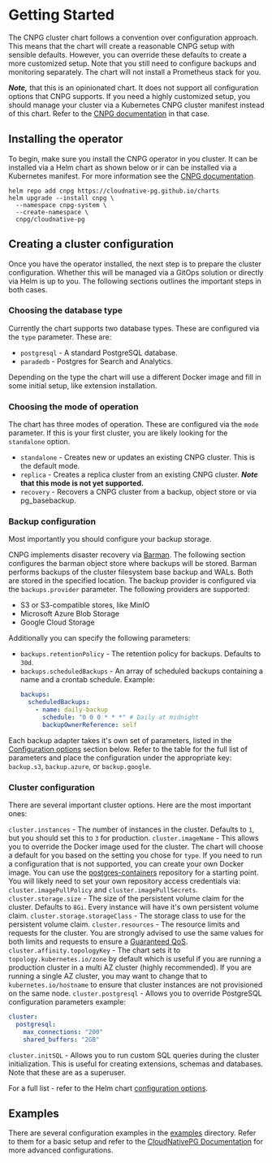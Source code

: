 # Getting Started

The CNPG cluster chart follows a convention over configuration approach. This means that the chart will create a reasonable
CNPG setup with sensible defaults. However, you can override these defaults to create a more customized setup. Note that
you still need to configure backups and monitoring separately. The chart will not install a Prometheus stack for you.

_**Note,**_ that this is an opinionated chart. It does not support all configuration options that CNPG supports. If you
need a highly customized setup, you should manage your cluster via a Kubernetes CNPG cluster manifest instead of this chart.
Refer to the [CNPG documentation](https://cloudnative-pg.io/documentation/current/) in that case.

## Installing the operator

To begin, make sure you install the CNPG operator in you cluster. It can be installed via a Helm chart as shown below or
ir can be installed via a Kubernetes manifest. For more information see the [CNPG documentation](https://cloudnative-pg.io/documentation/current/installation_upgrade/).

```console
helm repo add cnpg https://cloudnative-pg.github.io/charts
helm upgrade --install cnpg \
  --namespace cnpg-system \
  --create-namespace \
  cnpg/cloudnative-pg
```

## Creating a cluster configuration

Once you have the operator installed, the next step is to prepare the cluster configuration. Whether this will be managed
via a GitOps solution or directly via Helm is up to you. The following sections outlines the important steps in both cases.

### Choosing the database type

Currently the chart supports two database types. These are configured via the `type` parameter. These are:
* `postgresql` - A standard PostgreSQL database.
* `paradedb` - Postgres for Search and Analytics.

Depending on the type the chart will use a different Docker image and fill in some initial setup, like extension installation.

### Choosing the mode of operation

The chart has three modes of operation. These are configured via the `mode` parameter. If this is your first cluster, you
are likely looking for the `standalone` option.
* `standalone` - Creates new or updates an existing CNPG cluster. This is the default mode.
* `replica` - Creates a replica cluster from an existing CNPG cluster. **_Note_ that this mode is not yet supported.**
* `recovery` - Recovers a CNPG cluster from a backup, object store or via pg_basebackup.

### Backup configuration

Most importantly you should configure your backup storage. 

CNPG implements disaster recovery via [Barman](https://pgbarman.org/). The following section configures the barman object
store where backups will be stored. Barman performs backups of the cluster filesystem base backup and WALs. Both are
stored in the specified location. The backup provider is configured via the `backups.provider` parameter. The following
providers are supported:

* S3 or S3-compatible stores, like MinIO
* Microsoft Azure Blob Storage
* Google Cloud Storage

Additionally you can specify the following parameters:
* `backups.retentionPolicy` - The retention policy for backups. Defaults to `30d`.
* `backups.scheduledBackups` - An array of scheduled backups containing a name and a crontab schedule. Example:
  ```yaml
  backups:
    scheduledBackups:
      - name: daily-backup
        schedule: "0 0 0 * * *" # Daily at midnight
        backupOwnerReference: self
  ```

Each backup adapter takes it's own set of parameters, listed in the [Configuration options](../README.md#Configuration-options) section
below. Refer to the table for the full list of parameters and place the configuration under the appropriate key: `backup.s3`,
`backup.azure`, or `backup.google`.

### Cluster configuration

There are several important cluster options. Here are the most important ones:

`cluster.instances` - The number of instances in the cluster. Defaults to `1`, but you should set this to `3` for production.
`cluster.imageName` - This allows you to override the Docker image used for the cluster. The chart will choose a default
  for you based on the setting you chose for `type`. If you need to run a configuration that is not supported, you can 
  create your own Docker image. You can use the [postgres-containers](https://github.com/cloudnative-pg/postgres-containers)
  repository for a starting point.
  You will likely need to set your own repository access credentials via: `cluster.imagePullPolicy` and `cluster.imagePullSecrets`.
`cluster.storage.size` - The size of the persistent volume claim for the cluster. Defaults to `8Gi`. Every instance will
  have it's own persistent volume claim.
`cluster.storage.storageClass` - The storage class to use for the persistent volume claim.
`cluster.resources` - The resource limits and requests for the cluster. You are strongly advised to use the same values
  for both limits and requests to ensure a [Guaranteed QoS](https://kubernetes.io/docs/concepts/workloads/pods/pod-qos/#guaranteed).
`cluster.affinity.topologyKey` - The chart sets it to `topology.kubernetes.io/zone` by default which is useful if you are
  running a production cluster in a multi AZ cluster (highly recommended). If you are running a single AZ cluster, you may
  want to change that to `kubernetes.io/hostname` to ensure that cluster instances are not provisioned on the same node.
`cluster.postgresql` - Allows you to override PostgreSQL configuration parameters example:
  ```yaml
  cluster:
    postgresql:
      max_connections: "200"
      shared_buffers: "2GB"  
  ```
`cluster.initSQL` - Allows you to run custom SQL queries during the cluster initialization. This is useful for creating
extensions, schemas and databases. Note that these are as a superuser.

For a full list - refer to the Helm chart [configuration options](../README.md#Configuration-options).

## Examples

There are several configuration examples in the [examples](../examples) directory. Refer to them for a basic setup and
refer to  the [CloudNativePG Documentation](https://cloudnative-pg.io/documentation/current/) for more advanced configurations.
